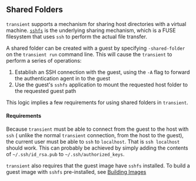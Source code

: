 ## Shared Folders

`transient` supports a mechanism for sharing host directories with a virtual machine.
[`sshfs`](https://github.com/libfuse/sshfs) is the underlying sharing mechanism, which
is a FUSE filesystem that uses `ssh` to perform the actual file transfer.

A shared folder can be created with a guest by specifying `-shared-folder` on the
`transient run` command line. This will cause the `transient` to perform a series of
operations:

1. Establish an SSH connection with the guest, using the `-A` flag to forward the
   authentication agent in to the guest
2. Use the guest's `sshfs` application to mount the requested host folder to the
   requested guest path

This logic implies a few requirements for using shared folders in `transient`.

#### Requirements

Because `transient` must be able to connect from the guest to the host with `ssh` (
unlike the normal `transient` connection, from the host to the guest), the current
user must be able to `ssh` to `localhost`. That is `ssh localhost` should work.
This can probably be achieved by simply adding the contents of `~/.ssh/id_rsa.pub`
to `~/.ssh/authorized_keys`.

`transient` also requires that the guest image have `sshfs` installed. To build a
guest image with `sshfs` pre-installed, see [Building Images](../images/building)
